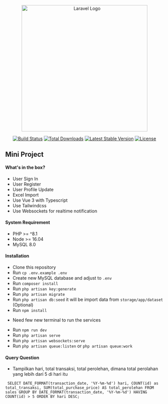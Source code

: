 <p align="center"><a href="https://laravel.com" target="_blank"><img src="https://raw.githubusercontent.com/laravel/art/master/logo-lockup/5%20SVG/2%20CMYK/1%20Full%20Color/laravel-logolockup-cmyk-red.svg" width="400" alt="Laravel Logo"></a></p>

<p align="center">
<a href="https://github.com/laravel/framework/actions"><img src="https://github.com/laravel/framework/workflows/tests/badge.svg" alt="Build Status"></a>
<a href="https://packagist.org/packages/laravel/framework"><img src="https://img.shields.io/packagist/dt/laravel/framework" alt="Total Downloads"></a>
<a href="https://packagist.org/packages/laravel/framework"><img src="https://img.shields.io/packagist/v/laravel/framework" alt="Latest Stable Version"></a>
<a href="https://packagist.org/packages/laravel/framework"><img src="https://img.shields.io/packagist/l/laravel/framework" alt="License"></a>
</p>

## Mini Project

#### What's in the box?

-   User Sign In
-   User Register
-   User Profile Update
-   Excel Import
-   Use Vue 3 with Typescript
-   Use Tailwindcss
-   Use Websockets for realtime notification

#### System Requirement

-   PHP >= ^8.1
-   Node >= 16.04
-   MySQL 8.0

#### Installation

-   Clone this repository
-   Run `cp .env.example .env`
-   Create new MySQL database and adjust to `.env`
-   Run `composer install`
-   Run `php artisan key:generate`
-   Run `php artisan migrate`
-   Run `php artisan db:seed` it will be import data from `storage/app/dataset` (Optional)
-   Run `npm install`

*   Need few new terminal to run the services

-   Run `npm run dev`
-   Run `php artisan serve`
-   Run `php artisan websockets:serve`
-   Run `php artisan queue:listen` or `php artisan queue:work`

#### Query Question

-   Tampilkan hari, total transaksi, total perolehan, dimana total perolahan yang lebih dari 5 di hari itu

` SELECT
    DATE_FORMAT(transaction_date, '%Y-%m-%d') hari,
    COUNT(id) as total_transaksi,
    SUM(total_purchase_price) AS total_perolehan
  FROM sales
  GROUP BY DATE_FORMAT(transaction_date, '%Y-%m-%d')
  HAVING COUNT(id) > 5
  ORDER BY hari DESC;`
